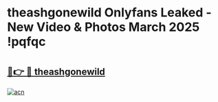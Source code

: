 # theashgonewild Onlyfans Leaked - New Video & Photos March 2025 !pqfqc

# <h2><a href="https://ykf6mh.iuczelnia.edu.pl?title=theashgonewild&ref=pqfqc">🔗👉 🔴 theashgonewild</a></h2>

[![acn](https://github.com/user-attachments/assets/0f9c940e-d8b0-45ae-aac7-cd30a18b3e1c)](https://ykf6mh.iuczelnia.edu.pl?title=theashgonewild&ref=pqfqc)

